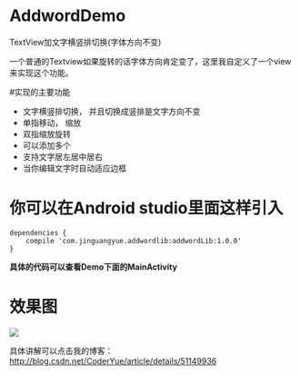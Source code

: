 # AddwordDemo
TextView加文字横竖排切换(字体方向不变)

一个普通的Textview如果旋转的话字体方向肯定变了，这里我自定义了一个view来实现这个功能。

#实现的主要功能
* 文字横竖排切换， 并且切换成竖排是文字方向不变
* 单指移动， 缩放
* 双指缩放旋转
* 可以添加多个
* 支持文字居左居中居右
* 当你编辑文字时自动适应边框

# 你可以在Android studio里面这样引入
```
dependencies {
    compile 'com.jinguangyue.addwordlib:addwordLib:1.0.0'
}
```

**具体的代码可以查看Demo下面的MainActivity**

# 效果图
![](https://github.com/jinguangyue/AddwordLib/blob/master/AddwordLib/screenshots/textview%E6%A8%AA%E7%AB%96.gif)

具体讲解可以点击我的博客：
http://blog.csdn.net/CoderYue/article/details/51149936
</br>


